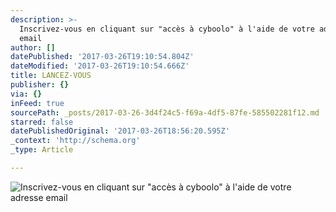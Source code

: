 ```yaml
---
description: >-
  Inscrivez-vous en cliquant sur "accès à cyboolo" à l'aide de votre adresse
  email
author: []
datePublished: '2017-03-26T19:10:54.804Z'
dateModified: '2017-03-26T19:10:54.666Z'
title: LANCEZ-VOUS
publisher: {}
via: {}
inFeed: true
sourcePath: _posts/2017-03-26-3d4f24c5-f69a-4df5-87fe-585502281f12.md
starred: false
datePublishedOriginal: '2017-03-26T18:56:20.595Z'
_context: 'http://schema.org'
_type: Article

---
```

![Inscrivez-vous en cliquant sur "accès à cyboolo" à l'aide de votre adresse email](https://the-grid-user-content.s3-us-west-2.amazonaws.com/eda1a646-97cd-4d7a-8a1f-fbf9e7d987b6.png)